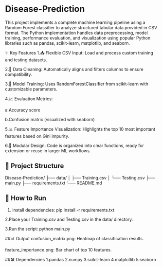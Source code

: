 # Disease-Prediction
This project implements a complete machine learning pipeline using a Random Forest classifier to analyze structured tabular data provided in CSV format. The Python implementation handles data preprocessing, model training, performance evaluation, and visualization using popular Python libraries such as pandas, scikit-learn, matplotlib, and seaborn.

✨ Key Features
1.📥 Flexible CSV Input: Load and process custom training and testing datasets.

2.🧹 Data Cleaning: Automatically aligns and filters columns to ensure compatibility.

3.🧠 Model Training: Uses RandomForestClassifier from scikit-learn with customizable parameters.

4.📈 Evaluation Metrics:

 a.Accuracy score

 b.Confusion matrix (visualized with seaborn)

5.📊 Feature Importance Visualization: Highlights the top 10 most important features based on Gini impurity.

6.📂 Modular Design: Code is organized into clear functions, ready for extension or reuse in larger ML workflows.

## 📁 Project Structure

Disease-Prediction/
├── data/
│ ├── Training.csv
│ └── Testing.csv
├── main.py
├── requirements.txt
└── README.md

## 🚀 How to Run

1. Install dependencies:
pip install -r requirements.txt

2.Place your Training.csv and Testing.csv in the data/ directory.

3.Run the script: python main.py

##📊 Output
confusion_matrix.png: Heatmap of classification results.

feature_importance.png: Bar chart of top 10 features.

##🛠️ Dependencies
1.pandas
2.numpy
3.scikit-learn
4.matplotlib
5.seaborn
